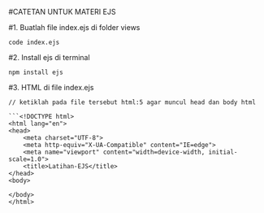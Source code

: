 #CATETAN UNTUK MATERI EJS

#1. Buatlah file index.ejs di folder views

```
code index.ejs
```
#2. Install ejs di terminal

```
npm install ejs
```

#3. HTML di file index.ejs

```
// ketiklah pada file tersebut html:5 agar muncul head dan body html

```<!DOCTYPE html>
<html lang="en">
<head>
    <meta charset="UTF-8">
    <meta http-equiv="X-UA-Compatible" content="IE=edge">
    <meta name="viewport" content="width=device-width, initial-scale=1.0">
    <title>Latihan-EJS</title>
</head>
<body>
    
</body>
</html>
```